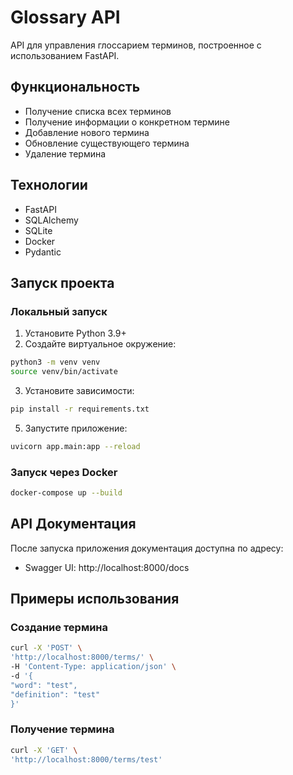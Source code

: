 # Glossary API

API для управления глоссарием терминов, построенное с использованием FastAPI.

## Функциональность

- Получение списка всех терминов
- Получение информации о конкретном термине
- Добавление нового термина
- Обновление существующего термина
- Удаление термина

## Технологии

- FastAPI
- SQLAlchemy
- SQLite
- Docker
- Pydantic

## Запуск проекта

### Локальный запуск

1. Установите Python 3.9+
2. Создайте виртуальное окружение:

```bash
python3 -m venv venv
source venv/bin/activate
```

3. Установите зависимости:

```bash
pip install -r requirements.txt
```
5. Запустите приложение:

```bash
uvicorn app.main:app --reload
```

### Запуск через Docker

```bash
docker-compose up --build
```

## API Документация

После запуска приложения документация доступна по адресу:

- Swagger UI: http://localhost:8000/docs

## Примеры использования

### Создание термина
```bash
curl -X 'POST' \
'http://localhost:8000/terms/' \
-H 'Content-Type: application/json' \
-d '{
"word": "test",
"definition": "test"
}'
```

### Получение термина
```bash
curl -X 'GET' \
'http://localhost:8000/terms/test'
```
